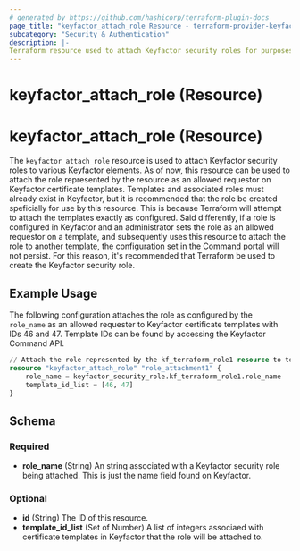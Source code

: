 ```yaml
---
# generated by https://github.com/hashicorp/terraform-plugin-docs
page_title: "keyfactor_attach_role Resource - terraform-provider-keyfactor"
subcategory: "Security & Authentication"
description: |-
Terraform resource used to attach Keyfactor security roles for purposes of permission management
---
```


# keyfactor_attach_role (Resource)

# keyfactor_attach_role (Resource)
The ```keyfactor_attach_role``` resource is used to attach Keyfactor security roles to various Keyfactor elements. As of
now, this resource can be used to attach the role represented by the resource as an allowed requestor on Keyfactor
certificate templates. Templates and associated roles must already exist in Keyfactor, but it is recommended that the role
be created speficially for use by this resource. This is because Terraform will attempt to attach the templates exactly as
configured. Said differently, if a role is configured in Keyfactor and an administrator sets the role as an allowed requestor
on a template, and subsequently uses this resource to attach the role to another template, the configuration set in the
Command portal will not persist. For this reason, it's recommended that Terraform be used to create the Keyfactor security
role.

## Example Usage
The following configuration attaches the role as configured by the ```role_name``` as an allowed requester to Keyfactor
certificate templates with IDs 46 and 47. Template IDs can be found by accessing the Keyfactor Command API.
```terraform
// Attach the role represented by the kf_terraform_role1 resource to template IDs 46 and 47
resource "keyfactor_attach_role" "role_attachment1" {
    role_name = keyfactor_security_role.kf_terraform_role1.role_name
    template_id_list = [46, 47]
}
```

<!-- schema generated by tfplugindocs -->
## Schema

### Required

- **role_name** (String) An string associated with a Keyfactor security role being attached. This is just the name field found on Keyfactor.

### Optional

- **id** (String) The ID of this resource.
- **template_id_list** (Set of Number) A list of integers associaed with certificate templates in Keyfactor that the role will be attached to.


